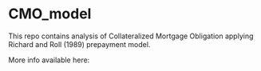 # CMO_model
This repo contains analysis of Collateralized Mortgage Obligation applying Richard and Roll (1989) prepayment model. 

More info available here: 
